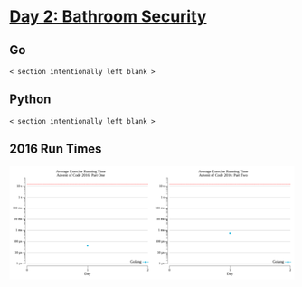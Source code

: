# [Day 2: Bathroom Security](https://adventofcode.com/2016/day/2)

<!-- These are helper text to make formatting the yearly readme consistent and easier...

[Day 2: Bathroom Security][r2]
[Go][go2]
[Python][py2]

[rm2]: exercises/2016/02-bathroomSecurity/README.md
[go2]: exercises/2016/02-bathroomSecurity/go
[py2]: exercises/2016/02-bathroomSecurity/py

-->

## Go

```text
< section intentionally left blank >
```

## Python

```text
< section intentionally left blank >
```

## 2016 Run Times

![2016 exercise run-time graphs](../run-times.png)
